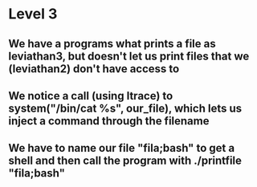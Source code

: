 # Level 3
## We have a programs what prints a file as leviathan3, but doesn't let us print files that we (leviathan2) don't have access to
## We notice a call (using ltrace) to system("/bin/cat %s", our_file), which lets us inject a command through the filename
## We have to name our file "fila;bash" to get a shell and then call the program with ./printfile "fila;bash"

